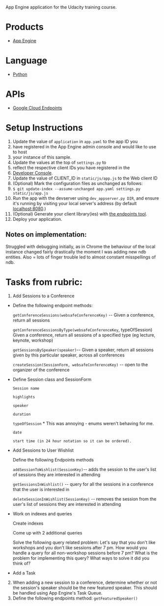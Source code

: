App Engine application for the Udacity training course.

# Products
- [App Engine][1]

# Language
- [Python][2]

# APIs
- [Google Cloud Endpoints][3]

# Setup Instructions
1. Update the value of `application` in `app.yaml` to the app ID you
2. have registered in the App Engine admin console and would like to use to host
3. your instance of this sample.
4. Update the values at the top of `settings.py` to
5. reflect the respective client IDs you have registered in the
6. [Developer Console][4].
7. Update the value of CLIENT_ID in `static/js/app.js` to the Web client ID
8. (Optional) Mark the configuration files as unchanged as follows:
9. `$ git update-index --assume-unchanged app.yaml settings.py static/js/app.js`
10. Run the app with the devserver using `dev_appserver.py DIR`, and ensure it's running by visiting your local server's address (by default [localhost:8080][5].)
11. (Optional) Generate your client library(ies) with [the endpoints tool][6].
12. Deploy your application.

## Notes on implementation:
Struggled with debugging initially, as in Chrome the behaviour of the local instance changed fairly drastically the moment I was adding new ndb entities. Also = lots of finger trouble led to almost constant misspellings of ndb.

# Tasks from rubric:
1. Add Sessions to a Conference
- Define the following endpoint methods:

   `getConferenceSessions(websafeConferenceKey)` -- Given a conference, return all sessions

   `getConferenceSessionsByType(websafeConferenceKey`, typeOfSession) Given a conference, return all sessions of a specified type (eg lecture, keynote, workshop)

   `getSessionsBySpeaker(speaker)`-- Given a speaker, return all sessions given by this particular speaker, across all conferences

   `createSession(SessionForm, websafeConferenceKey)` -- open to the organizer of the conference

- Define Session class and SessionForm

   `Session name`

    `highlights`

   `speaker`

   `duration`

   `typeOfSession` * This was annoying - enums weren't behaving for me.

   `date`

   `start time (in 24 hour notation so it can be ordered).`

- Add Sessions to User Wishlist

  Define the following Endpoints methods

  `addSessionToWishlist(SessionKey)`-- adds the session to the user's list of sessions they are interested in attending

  `getSessionsInWishlist()` -- query for all the sessions in a conference that the user is interested in

  `deleteSessionInWishlist(SessionKey)` -- removes the session from the user's list of sessions they are interested in attending

- Work on indexes and queries

   Create indexes

   Come up with 2 additional queries

   Solve the following query related problem: Let's say that you don't like workshops and you don't like sessions after 7 pm. How would you handle a query for all non-workshop sessions before 7 pm? What is the problem for implementing this query? What ways to solve it did you think of?

- Add a Task
2. When adding a new session to a conference, determine whether or not the session's speaker should be the new featured speaker. This should be handled using App Engine's Task Queue.
3. Define the following endpoints method: `getFeaturedSpeaker()`

[1]: https://developers.google.com/appengine
[2]: http://python.org
[3]: https://developers.google.com/appengine/docs/python/endpoints/
[4]: https://console.developers.google.com/
[5]: https://localhost:8080/
[6]: https://developers.google.com/appengine/docs/python/endpoints/endpoints_tool
